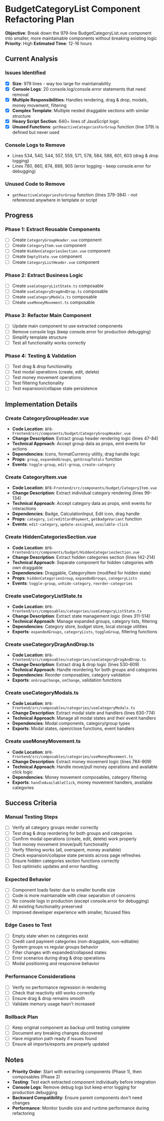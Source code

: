 # BudgetCategoryList Component Refactoring Plan

**Objective**: Break down the 979-line BudgetCategoryList.vue component into smaller, more maintainable components without breaking existing logic
**Priority**: High
**Estimated Time**: 12-16 hours

## Current Analysis

### Issues Identified
- [x] **Size**: 979 lines - way too large for maintainability
- [x] **Console Logs**: 20 console.log/console.error statements that need removal
- [x] **Multiple Responsibilities**: Handles rendering, drag & drop, modals, money movement, filtering
- [x] **Complex Template**: Multiple nested draggable sections with similar structure
- [x] **Heavy Script Section**: 640+ lines of JavaScript logic
- [x] **Unused Functions**: `getReactiveCategoriesForGroup` function (line 379) is defined but never used

### Console Logs to Remove
- Lines 534, 540, 544, 557, 559, 571, 578, 584, 588, 601, 603 (drag & drop logging)
- Lines 780, 860, 874, 889, 905 (error logging - keep console.error for debugging)

### Unused Code to Remove
- `getReactiveCategoriesForGroup` function (lines 379-384) - not referenced anywhere in template or script

## Progress

### Phase 1: Extract Reusable Components
- [ ] Create `CategoryGroupHeader.vue` component
- [ ] Create `CategoryItem.vue` component  
- [ ] Create `HiddenCategoriesSection.vue` component
- [ ] Create `EmptyState.vue` component
- [ ] Create `CategoryListHeader.vue` component

### Phase 2: Extract Business Logic
- [ ] Create `useCategoryListState.ts` composable
- [ ] Create `useCategoryDragAndDrop.ts` composable
- [ ] Create `useCategoryModals.ts` composable
- [ ] Create `useMoneyMovement.ts` composable

### Phase 3: Refactor Main Component
- [ ] Update main component to use extracted components
- [ ] Remove console logs (keep console.error for production debugging)
- [ ] Simplify template structure
- [ ] Test all functionality works correctly

### Phase 4: Testing & Validation
- [ ] Test drag & drop functionality
- [ ] Test modal operations (create, edit, delete)
- [ ] Test money movement operations
- [ ] Test filtering functionality
- [ ] Test expansion/collapse state persistence

## Implementation Details

### Create CategoryGroupHeader.vue
- **Code Location**: `BFB-Frontend/src/components/budget/CategoryGroupHeader.vue`
- **Change Description**: Extract group header rendering logic (lines 47-84)
- **Technical Approach**: Accept group data as props, emit events for actions
- **Dependencies**: Icons, formatCurrency utility, drag handle logic
- **Props**: `group`, `expandedGroups`, `getGroupTotals` function
- **Events**: `toggle-group`, `edit-group`, `create-category`

### Create CategoryItem.vue  
- **Code Location**: `BFB-Frontend/src/components/budget/CategoryItem.vue`
- **Change Description**: Extract individual category rendering (lines 99-134)
- **Technical Approach**: Accept category data as props, emit events for interactions
- **Dependencies**: Badge, CalculationInput, Edit icon, drag handle
- **Props**: `category`, `isCreditCardPayment`, `getBadgeVariant` function
- **Events**: `edit-category`, `update-assigned`, `available-click`

### Create HiddenCategoriesSection.vue
- **Code Location**: `BFB-Frontend/src/components/budget/HiddenCategoriesSection.vue` 
- **Change Description**: Extract hidden categories section (lines 142-214)
- **Technical Approach**: Separate component for hidden categories with own draggable
- **Dependencies**: Draggable, CategoryItem (modified for hidden state)
- **Props**: `hiddenCategoriesGroup`, `expandedGroups`, `categoryLists`
- **Events**: `toggle-group`, `unhide-category`, `reorder-categories`

### Create useCategoryListState.ts
- **Code Location**: `BFB-Frontend/src/composables/categories/useCategoryListState.ts`
- **Change Description**: Extract state management logic (lines 311-514)
- **Technical Approach**: Manage expanded groups, category lists, filtering
- **Dependencies**: Category store, budget store, local storage utilities
- **Exports**: `expandedGroups`, `categoryLists`, `toggleGroup`, filtering functions

### Create useCategoryDragAndDrop.ts
- **Code Location**: `BFB-Frontend/src/composables/categories/useCategoryDragAndDrop.ts`
- **Change Description**: Extract drag & drop logic (lines 530-609)
- **Technical Approach**: Handle reordering for both groups and categories
- **Dependencies**: Reorder composables, category validation
- **Exports**: `onGroupChange`, `onChange`, validation functions

### Create useCategoryModals.ts
- **Code Location**: `BFB-Frontend/src/composables/categories/useCategoryModals.ts`
- **Change Description**: Extract modal state and handlers (lines 630-774)
- **Technical Approach**: Manage all modal states and their event handlers
- **Dependencies**: Modal components, category/group types
- **Exports**: Modal states, open/close functions, event handlers

### Create useMoneyMovement.ts
- **Code Location**: `BFB-Frontend/src/composables/categories/useMoneyMovement.ts`
- **Change Description**: Extract money movement logic (lines 784-909)
- **Technical Approach**: Handle move/pull money operations and available click logic
- **Dependencies**: Money movement composables, category filtering
- **Exports**: `handleAvailableClick`, money movement handlers, available categories

## Success Criteria

### Manual Testing Steps
- [ ] Verify all category groups render correctly
- [ ] Test drag & drop reordering for both groups and categories
- [ ] Confirm modal operations (create, edit, delete) work properly
- [ ] Test money movement (move/pull) functionality
- [ ] Verify filtering works (all, overspent, money available)
- [ ] Check expansion/collapse state persists across page refreshes
- [ ] Ensure hidden categories section functions correctly
- [ ] Test optimistic updates and error handling

### Expected Behavior
- [ ] Component loads faster due to smaller bundle size
- [ ] Code is more maintainable with clear separation of concerns
- [ ] No console logs in production (except console.error for debugging)
- [ ] All existing functionality preserved
- [ ] Improved developer experience with smaller, focused files

### Edge Cases to Test
- [ ] Empty state when no categories exist
- [ ] Credit card payment categories (non-draggable, non-editable)
- [ ] System groups vs regular groups behavior
- [ ] Filter changes with expanded/collapsed states
- [ ] Error scenarios during drag & drop operations
- [ ] Modal positioning and responsive behavior

### Performance Considerations
- [ ] Verify no performance regression in rendering
- [ ] Check that reactivity still works correctly
- [ ] Ensure drag & drop remains smooth
- [ ] Validate memory usage hasn't increased

### Rollback Plan
- [ ] Keep original component as backup until testing complete
- [ ] Document any breaking changes discovered
- [ ] Have migration path ready if issues found
- [ ] Ensure all imports/exports are properly updated

## Notes
- **Priority Order**: Start with extracting components (Phase 1), then composables (Phase 2)
- **Testing**: Test each extracted component individually before integration
- **Console Logs**: Remove debug logs but keep error logging for production debugging
- **Backward Compatibility**: Ensure parent components don't need changes
- **Performance**: Monitor bundle size and runtime performance during refactoring
